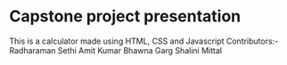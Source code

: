 # Capstone project presentation
This is a calculator made using HTML, CSS and Javascript
Contributors:-
Radharaman Sethi
Amit Kumar
Bhawna Garg
Shalini Mittal